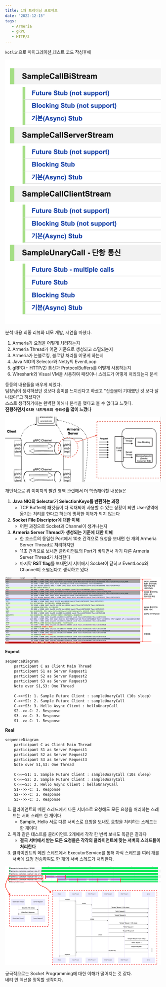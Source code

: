 ```yaml
---
title: 1차 트레이닝 프로젝트
date: "2022-12-15"
tags:
   - Armeria
   - gRPC
   - HTTP/2
---
```


`kotlin`으로 마이그레이션,테스트 코드 작성후에 

![](testcode.png)

분석 내용 최종 리뷰와 데모 개발, 시연을 마쳤다.

1. Armeria가 요청을 어떻게 처리하는지
2. Armeria Thread가 어떤 기준으로 생성되고 소멸되는지
3. Armeria가 논블로킹, 블로킹 처리를 어떻게 하는지
4. Java NIO의 Selector와 Netty의 EventLoop
5. gRPC(+ HTTP/2) 통신과 ProtocolBuffers를 어떻게 사용하는지
6. Wireshark와 Visual VM을 사용하여 패킷이나 스레드가 어떻게 처리되는지 분석

등등의 내용들을 배우게 되었다.  
팀장님이 생각하셨던 것보다 흥미를 느끼신다고 하셨고 "산출물이 기대했던 것 보다 잘 나왔다"고 하셨지만  
스스로 생각하기에는 완벽한 이해나 분석을 했다고 볼 수 없다고 느꼇다.  
**진행하면서 `OS와 네트워크의 중요성`을 많이 느꼈다**

![](flow.png)

개인적으로 위 이미지의 빨간 영역 관련해서 더 학습해야할 내용들은

1. **Java NIO의 Selector가 SelectionKeys를 반환하는 과정**
   - TCP Buffer에 패킷들이 다 적재되어 사용할 수 있는 상황이 되면 User영역에 옮기는 처리를 한다고 하는데 명확한 이해가 되지 않는다
2. **Socket File Discriptor에 대한 이해**
   - 어떤 과정으로 Socket과 Channel이 생겨나는지
3. **Armeria Server Thread가 생성되는 기준에 대한 이해**
   - 한 호스트의 동일한 Port에서 10초 간격으로 요청을 보내면 한 개의 Armeria Server Thread로 처리하지만
   - 11초 간격으로 보내면 클라이언트의 Port가 바뀌면서 각기 다른 Armeria Server Thread가 처리한다
   - 마지막 **RST flag**를 보내면서 서버에서 Socket이 닫히고 EventLoop와 Channel이 소멸된다고 생각하고 있다

![](packet.png)

**Expect**
```mermaid
sequenceDiagram
    participant C as Client Main Thread
    participant S1 as Server Request1
    participant S2 as Server Request2
    participant S3 as Server Request3
    Note over S1,S3: One Thread

    C->>+S1: 1. Sample Future Client : sampleUnaryCall (10s sleep)
    C->>+S2: 2. Sample Future Client : sampleUnaryCall
    C->>+S3: 3. Hello Async Client : helloUnaryCall
    S2-->>-C: 2. Response
    S3-->>-C: 3. Response
    S1-->>-C: 1. Response
```

**Real**
```mermaid
sequenceDiagram
    participant C as Client Main Thread
    participant S1 as Server Request1
    participant S2 as Server Request2
    participant S3 as Server Request3
    Note over S1,S3: One Thread

    C->>+S1: 1. Sample Future Client : sampleUnaryCall (10s sleep)
    C->>+S2: 2. Sample Future Client : sampleUnaryCall
    C->>+S3: 3. Hello Async Client : helloUnaryCall
    S1-->>-C: 1. Response
    S2-->>-C: 2. Response
    S3-->>-C: 3. Response
```

1. 클라이언트의 메인 스레드에서 다른 서비스로 요청해도 모든 요청을 처리하는 스레드는 서버 스레드 한 개이다
   - Sample, Hello 서로 다른 서비스로 요청을 보내도 요청을 처리하는 스레드는 한 개이다
2. 위와 같은 테스트를 클라이언트 2개에서 각각 한 번씩 보내도 똑같은 결과다
   - **결국 서버에서 받는 모든 요청들은 각각의 클라이언트에 맞는 서버의 스레드들이 처리한다**
3. 클라이언트의 메인 스레드에서 ExecutorService를 통해 자식 스레드를 여러 개를 서버에 요청 전송하여도 한 개의 서버 스레드가 처리한다.

![](armeriaThread.png)

궁극적으로는 Socket Programming에 대한 이해가 떨어지는 것 같다.  
네티 인 액션을 정독할 생각이다.